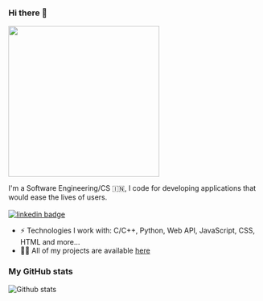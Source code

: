 ### Hi there 👋
<img src="https://media.giphy.com/media/MeJgB3yMMwIaHmKD4z/giphy.gif" width="300">

I'm a Software Engineering/CS 🇮🇳, I code for developing applications that would ease the lives of users. <br/> <br/>
[![linkedin badge](https://img.shields.io/badge/LinkedIn-ManyaChdry-%230177B5?style=flat&logo=linkedin)](https://www.linkedin.com/in/manya-chaudhary-170369167/)

- ⚡️ Technologies I work with: C/C++, Python, Web API, JavaScript, CSS, HTML and more...
- 👨‍💻 All of my projects are available  [here](https://github.com/ManyaChdry?tab=repositories)

### My GitHub stats
![Github stats](https://github-readme-stats.vercel.app/api?username=ManyaChdry&show_icons=true&hide_border=true)

<!--
**ManyaChdry** is a ✨ _special_ ✨ repository because its `README.md` (this file) appears on your GitHub profile.

Here are some ideas to get you started:

- 🔭 I’m currently working on ...
- 🌱 I’m currently learning ...
- 👯 I’m looking to collaborate on ...
- 🤔 I’m looking for help with ...
- 💬 Ask me about ...
- 📫 How to reach me: ...
- 😄 Pronouns: ...
- ⚡ Fun fact: ...
-->

<!--

![Manya's Top skills](https://github-readme-stats.vercel.app/api/top-langs/?username=ManyaChdry&hide_border=true&theme=radical)

![Manya's Github stats](https://github-readme-stats.vercel.app/api?username=ManyaChdry&count_private=true&show_icons=true&hide_border=true&theme=radical)

-->

